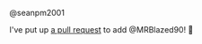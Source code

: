 @seanpm2001 

I've put up [a pull request](https://github.com/seanpm2001/seanpm2001/pull/32) to add @MRBlazed90! :tada:
